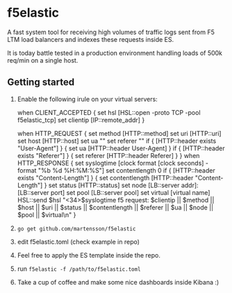 # f5elastic

A fast system tool for receiving high volumes of traffic logs sent from F5 LTM load balancers and indexes these requests inside ES.

It is today battle tested in a production environment handling loads of 500k req/min on a single host.

## Getting started

1. Enable the following irule on your virtual servers:


	when CLIENT_ACCEPTED {
		set hsl [HSL::open -proto TCP -pool f5elastic_tcp]
		set clientip [IP::remote_addr]
	}

	when HTTP_REQUEST {
		set method [HTTP::method]
		set uri [HTTP::uri]
		set host [HTTP::host]
		set ua ""
		set referer ""
		if { [HTTP::header exists "User-Agent"] } {
			set ua [HTTP::header User-Agent]
		}
		if { [HTTP::header exists "Referer"] } {
			set referer [HTTP::header Referer]
		}
	}
	when HTTP_RESPONSE {
		set syslogtime [clock format [clock seconds] -format "%b %d %H:%M:%S"]
		set contentlength 0
		if { [HTTP::header exists "Content-Length"] } {
			set contentlength [HTTP::header "Content-Length"]
		}
		set status [HTTP::status]
		set node [LB::server addr]:[LB::server port]
		set pool [LB::server pool]
		set virtual [virtual name]
		HSL::send $hsl "<34>$syslogtime f5 request: $clientip || $method || $host || $uri || $status || $contentlength || $referer || $ua || $node || $pool || $virtual\n"
	}


2. `go get github.com/martensson/f5elastic`
3. edit f5elastic.toml (check example in repo)
4. Feel free to apply the ES template inside the repo.
5. run `f5elastic -f /path/to/f5elastic.toml`
6. Take a cup of coffee and make some nice dashboards inside Kibana :)
